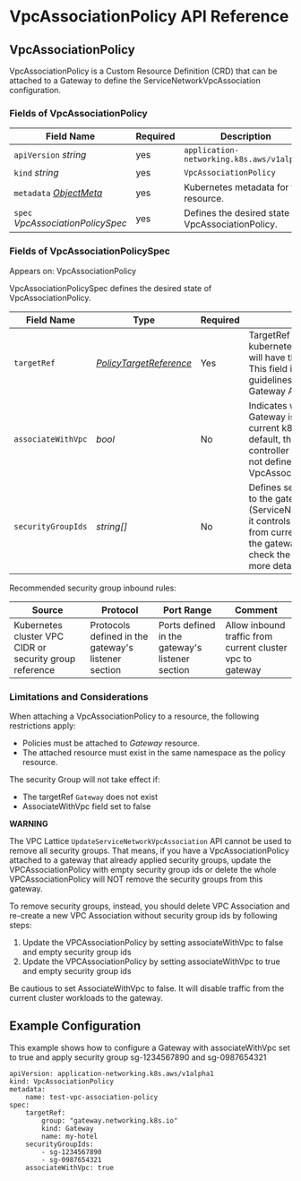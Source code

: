 # VpcAssociationPolicy API Reference

## VpcAssociationPolicy

VpcAssociationPolicy is a Custom Resource Definition (CRD) that can be attached to a Gateway to define the ServiceNetworkVpcAssociation configuration.

### Fields of VpcAssociationPolicy

| Field Name	                                                                                                        | Required  | Description	                                        |
|--------------------------------------------------------------------------------------------------------------------|-----------|-----------------------------------------------------|
| `apiVersion` *string*	                                                                                             | yes       | ``application-networking.k8s.aws/v1alpha1`` 	       |
| `kind` *string*	                                                                                                   | yes       | ``VpcAssociationPolicy``                            |
| `metadata` [*ObjectMeta*](https://kubernetes.io/docs/reference/generated/kubernetes-api/v1.26/#objectmeta-v1-meta) | yes     	 | Kubernetes metadata for the resource.               |
| `spec` *VpcAssociationPolicySpec*	                                                                                 | yes       | Defines the desired state of VpcAssociationPolicy.	 |



### Fields of VpcAssociationPolicySpec

Appears on: VpcAssociationPolicy

VpcAssociationPolicySpec defines the desired state of VpcAssociationPolicy.



| Field Name	        | Type                                                                                          | Required | Description                                                                                                                                                                                                                                                                                                       |
|--------------------|-----------------------------------------------------------------------------------------------|----------|-------------------------------------------------------------------------------------------------------------------------------------------------------------------------------------------------------------------------------------------------------------------------------------------------------------------|
| `targetRef`        | *[PolicyTargetReference](https://gateway-api.sigs.k8s.io/geps/gep-713/#policy-targetref-api)* | Yes	     | TargetRef points to the kubernetes `Gateway` resource that will have this policy attached. This field is following the guidelines of Kubernetes Gateway API policy attachment.                                                                                                                                    |
| `associateWithVpc` | *bool*	                                                                                       | No       | Indicates whether the targetRef Gateway is associated with the current k8s cluster VPC. By default, the Gateway API controller sets this to true if it's not defined in VpcAssociationPolicy.                                                                                                                     |
| `securityGroupIds` | *string[]*	                                                                                   | No       | Defines security groups applied to the gateway (ServiceNetworkVpcAssociation), it controls the inbound traffic from current cluster workloads to the gateway listeners. Please check the [VPC lattice doc](https://docs.aws.amazon.com/vpc-lattice/latest/ug/security-groups.html) for more detail of this field. |


Recommended security group inbound rules:

| Source                                                  | Protocol                                            | Port Range                                      | Comment                                                   |
|---------------------------------------------------------|-----------------------------------------------------|-------------------------------------------------|-----------------------------------------------------------|
| Kubernetes cluster VPC CIDR or security group reference | Protocols defined in the gateway's listener section | Ports defined in the gateway's listener section | Allow inbound traffic from current cluster vpc to gateway |


### Limitations and Considerations

When attaching a VpcAssociationPolicy to a resource, the following restrictions apply:

* Policies must be attached to *Gateway* resource.
* The attached resource must exist in the same namespace as the policy resource.

The security Group will not take effect if:

* The targetRef `Gateway` does not exist
* AssociateWithVpc field set to false


**WARNING**

The VPC Lattice `UpdateServiceNetworkVpcAssociation` API cannot be used to remove all security groups.
That means, if you have a VpcAssociationPolicy attached to a gateway that already applied security groups, update the VPCAssociationPolicy with empty security group ids or delete the whole VPCAssociationPolicy will NOT remove the security groups from this gateway.

To remove security groups, instead, you should delete VPC Association and re-create a new VPC Association without security group ids by following steps:
1. Update the VPCAssociationPolicy by setting associateWithVpc to false and empty security group ids
2. Update the VPCAssociationPolicy by setting associateWithVpc to true and empty security group ids

Be cautious to set AssociateWithVpc to false. It will disable traffic from the current cluster workloads to the gateway.


## Example Configuration

This example shows how to configure a Gateway with associateWithVpc set to true and apply security group sg-1234567890 and sg-0987654321 
```
apiVersion: application-networking.k8s.aws/v1alpha1
kind: VpcAssociationPolicy
metadata:
    name: test-vpc-association-policy
spec:
    targetRef:
        group: "gateway.networking.k8s.io"
        kind: Gateway
        name: my-hotel
    securityGroupIds:
        - sg-1234567890
        - sg-0987654321
    associateWithVpc: true
```
